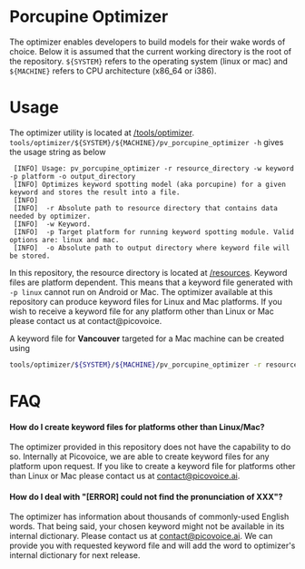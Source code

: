 # Porcupine Optimizer

The optimizer enables developers to build models for their wake words of choice. Below it is assumed that the current 
working directory is the root of the repository. ```${SYSTEM}``` refers to the operating system (linux or mac) and
```${MACHINE}``` refers to CPU architecture (x86_64 or i386).

# Usage

The optimizer utility is located at [/tools/optimizer](/tools/optimizer).
```tools/optimizer/${SYSTEM}/${MACHINE}/pv_porcupine_optimizer -h``` gives the usage string as below

```
 [INFO] Usage: pv_porcupine_optimizer -r resource_directory -w keyword -p platform -o output_directory
 [INFO] Optimizes keyword spotting model (aka porcupine) for a given keyword and stores the result into a file.
 [INFO] 
 [INFO]  -r Absolute path to resource directory that contains data needed by optimizer.
 [INFO]  -w Keyword.
 [INFO]  -p Target platform for running keyword spotting module. Valid options are: linux and mac.
 [INFO]  -o Absolute path to output directory where keyword file will be stored.
```

In this repository, the resource directory is located at [/resources](/resources). Keyword files are
platform dependent. This means that a keyword file generated with ```-p linux``` cannot run on Android or Mac. The
optimizer available at this repository can produce keyword files for Linux and Mac platforms. If you wish to receive a
keyword file for any platform other than Linux or Mac please contact us at contact@picovoice.

A keyword file for **Vancouver** targeted for a Mac machine can be created using

```bash
tools/optimizer/${SYSTEM}/${MACHINE}/pv_porcupine_optimizer -r resources -w vancouver -p mac -o ~/
```

# FAQ

#### How do I create keyword files for platforms other than Linux/Mac?

The optimizer provided in this repository does not have the capability to do so. Internally at Picovoice, we are able to
create keyword files for any platform upon request. If you like to create a keyword file for platforms other than Linux
or Mac please contact us at contact@picovoice.ai.

#### How do I deal with "[ERROR] could not find the pronunciation of XXX"?

The optimizer has information about thousands of commonly-used English words. That being said, your chosen keyword might
not be available in its internal dictionary. Please contact us at contact@picovoice.ai. We can provide you with
requested keyword file and will add the word to optimizer's internal dictionary for next release.
